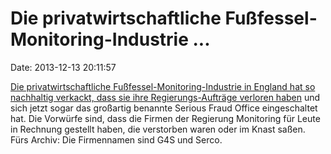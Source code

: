 Die privatwirtschaftliche Fußfessel-Monitoring-Industrie \...
=============================================================

Date: 2013-12-13 20:11:57

[Die privatwirtschaftliche Fußfessel-Monitoring-Industrie in England hat
so nachhaltig verkackt, dass sie ihre Regierungs-Aufträge verloren
haben](http://www.bbc.co.uk/news/uk-25348086) und sich jetzt sogar das
großartig benannte Serious Fraud Office eingeschaltet hat. Die Vorwürfe
sind, dass die Firmen der Regierung Monitoring für Leute in Rechnung
gestellt haben, die verstorben waren oder im Knast saßen. Fürs Archiv:
Die Firmennamen sind G4S und Serco.
